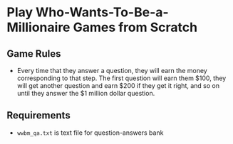 # Play Who-Wants-To-Be-a-Millionaire Games from Scratch

## Game Rules
- Every time that they answer a question, they will earn the money corresponding to that step. The first question will earn them $100, they will get another question and earn $200 if they get it right, and so on until they answer the $1 million dollar question.

## Requirements
- `wwbm_qa.txt` is text file for question-answers bank

